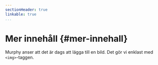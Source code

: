 ```yaml
---
sectionHeader: true
linkable: true
...
```

Mer innehåll {#mer-innehall}
=======================

Murphy anser att det är dags att lägga till en bild. Det gör vi enklast med `<img>`-taggen.
